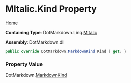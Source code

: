 # MItalic\.Kind Property

[Home](../../../../README.md)

**Containing Type**: DotMarkdown\.Linq\.[MItalic](../README.md)

**Assembly**: DotMarkdown\.dll

```csharp
public override DotMarkdown.MarkdownKind Kind { get; }
```

### Property Value

DotMarkdown\.[MarkdownKind](../../../MarkdownKind/README.md)

